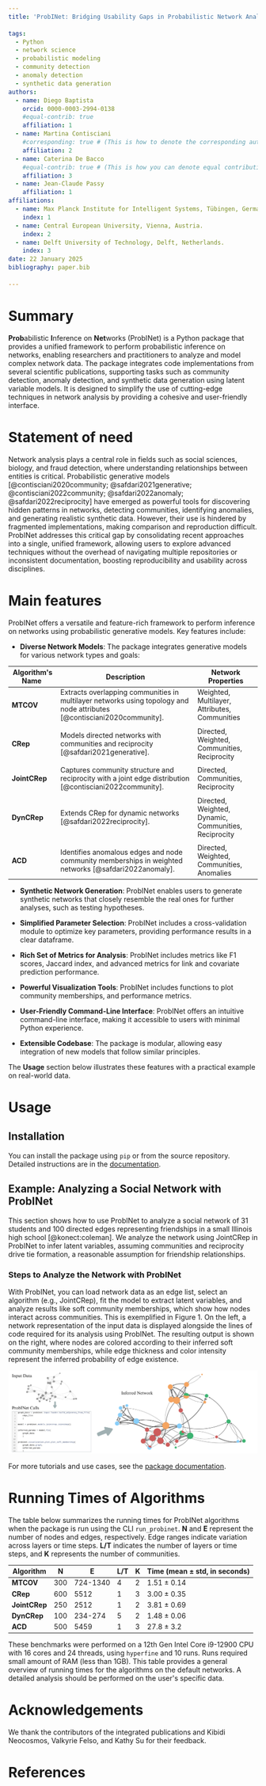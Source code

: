 ```yaml
---
title: 'ProbINet: Bridging Usability Gaps in Probabilistic Network Analysis'

tags:
  - Python
  - network science
  - probabilistic modeling
  - community detection
  - anomaly detection
  - synthetic data generation
authors:
  - name: Diego Baptista
    orcid: 0000-0003-2994-0138
    #equal-contrib: true
    affiliation: 1 
  - name: Martina Contisciani
    #corresponding: true # (This is how to denote the corresponding author)
    affiliation: 2
  - name: Caterina De Bacco
    #equal-contrib: true # (This is how you can denote equal contributions between multiple authors)
    affiliation: 3
  - name: Jean-Claude Passy
    affiliation: 1
affiliations:
  - name: Max Planck Institute for Intelligent Systems, Tübingen, Germany.
    index: 1
  - name: Central European University, Vienna, Austria.
    index: 2
  - name: Delft University of Technology, Delft, Netherlands.
    index: 3
date: 22 January 2025
bibliography: paper.bib

---
```


# Summary

**Prob**abilistic **I**nference on **Net**works (ProbINet) is a Python package that provides a 
unified framework to perform probabilistic inference on networks, enabling researchers and practitioners 
to analyze and model complex network data. The package integrates code implementations from several scientific publications, supporting tasks such as community detection, anomaly detection, and synthetic data generation using latent variable models. It is designed to simplify the use of cutting-edge techniques in network analysis by providing a cohesive and user-friendly interface. 

# Statement of need

Network analysis plays a central role in fields such as social sciences, biology, and fraud 
detection, where understanding relationships between entities is critical. Probabilistic 
generative models [@contisciani2020community; @safdari2021generative; @contisciani2022community; 
@safdari2022anomaly; @safdari2022reciprocity] have emerged as powerful tools for discovering 
hidden patterns in networks, detecting communities, identifying anomalies, and generating 
realistic synthetic data.  However, their use is hindered by fragmented implementations, making 
comparison and reproduction difficult. ProbINet addresses this critical gap by consolidating 
recent approaches into a single, unified framework, allowing users to explore advanced techniques without the overhead of navigating multiple repositories or inconsistent documentation, boosting  reproducibility and usability across disciplines.

# Main features

ProbINet offers a versatile and feature-rich framework to perform inference on networks using probabilistic generative models.  Key features include:

- **Diverse Network Models**: The package integrates generative models for various network types 
  and goals:

| **Algorithm's Name**&nbsp; | **Description**                                                                                                         | **Network Properties**                                |
|----------------------------|-------------------------------------------------------------------------------------------------------------------------|-------------------------------------------------------|
| **MTCOV**                  | Extracts overlapping communities in multilayer networks using topology and node attributes [@contisciani2020community]. | Weighted, Multilayer, Attributes, Communities         |
|                            |                                                                                                                         |                                                       |
| **CRep**                   | Models directed networks with communities and reciprocity [@safdari2021generative].                                     | Directed, Weighted, Communities, Reciprocity          |
|                            |                                                                                                                         |                                                       |
| **JointCRep**              | Captures community structure and reciprocity with a joint edge distribution [@contisciani2022community].                | Directed, Communities, Reciprocity                    |
|                            |                                                                                                                         |                                                       |
| **DynCRep**                | Extends CRep for dynamic networks [@safdari2022reciprocity].                                                            | Directed, Weighted, Dynamic, Communities, Reciprocity |
|                            |                                                                                                                         |                                                       |
| **ACD**                    | Identifies anomalous edges and node community memberships in weighted networks [@safdari2022anomaly].                                     | Directed, Weighted, Communities, Anomalies            |

- **Synthetic Network Generation**: ProbINet enables users to generate synthetic networks that closely resemble the real ones for further analyses, such as testing  hypotheses.

- **Simplified Parameter Selection**: ProbINet includes a cross-validation  module to optimize key parameters, providing performance results in a clear dataframe.

- **Rich Set of Metrics for Analysis**:  ProbINet includes metrics like F1 scores, Jaccard index, and advanced metrics for link and covariate prediction performance.

- **Powerful Visualization Tools**:  ProbINet includes functions to plot community memberships, and performance metrics.

- **User-Friendly Command-Line Interface**:  ProbINet offers an intuitive command-line interface,
  making it accessible to users with minimal Python experience.

- **Extensible Codebase**: The package is modular, allowing easy integration of new models that follow similar principles.

The **Usage** section below illustrates these features with a practical example on real-world data.

# Usage
## Installation
You can install the package using `pip` or from the source repository. Detailed instructions are in 
the [documentation](https://mpi-is.github.io/probinet/).

## Example: Analyzing a Social Network with ProbINet

This section shows how to use ProbINet to analyze a social network of 31 students and 100 
directed edges representing friendships in a small Illinois high school [@konect:coleman]. We analyze the network using JointCRep in ProbINet to infer latent variables, assuming communities and reciprocity drive tie formation, a reasonable assumption for friendship relationships.

### Steps to Analyze the Network with ProbINet

With ProbINet, you can load network data as an edge list, select an algorithm (e.g., JointCRep), 
fit the model to extract latent variables, and analyze results like soft community memberships, 
which show how nodes interact across communities.  This is exemplified in Figure 1. On the left, a 
network representation of the input data is displayed alongside the lines of code required for its analysis using ProbINet. The resulting output is shown on the right, where nodes are colored according to their inferred soft community memberships, while edge thickness and color intensity represent the inferred probability of edge existence. 

![Usage of ProbINet on a social network. (Top-left) A network representation of the input data.  (Bottom-left) A snapshot of the code used. (Right) The resulting output.](figures/example.png)

For more tutorials and use cases, see the [package documentation](https://mpi-is.github.io/probinet/).

# Running Times of Algorithms

The table below summarizes the running times for ProbINet algorithms when the package is run using the CLI `run_probinet`. **N** and **E** represent 
the number of nodes and edges, respectively. Edge ranges indicate variation across layers or time steps. **L/T** indicates the number of layers or time steps, and **K** represents the number of communities.

| **Algorithm** | **N** | **E**    | **L/T** | **K** | **Time (mean ± std, in seconds)** |
|---------------|-------|----------|---------|-------|-----------------------------------|
| **MTCOV**     | 300   | 724-1340 | 4       | 2     | 1.51 ± 0.14                       |
| **CRep**      | 600   | 5512     | 1       | 3     | 3.00 ± 0.35                       |
| **JointCRep** | 250   | 2512     | 1       | 2     | 3.81 ± 0.69                       |
| **DynCRep**   | 100   | 234-274  | 5       | 2     | 1.48 ± 0.06                       |
| **ACD**       | 500   | 5459     | 1       | 3     | 27.8 ± 3.2                        |

These benchmarks were performed on a 12th Gen Intel Core i9-12900 CPU with 16 cores and 24 
threads, using `hyperfine` and 10 runs. Runs required small amount of RAM (less than 1GB). This 
table provides a general overview of running times for the algorithms on the default networks. A detailed analysis should be 
performed on the user's specific data.

# Acknowledgements

We thank the contributors of the integrated publications and Kibidi Neocosmos, Valkyrie Felso, and Kathy Su for their feedback.

# References
